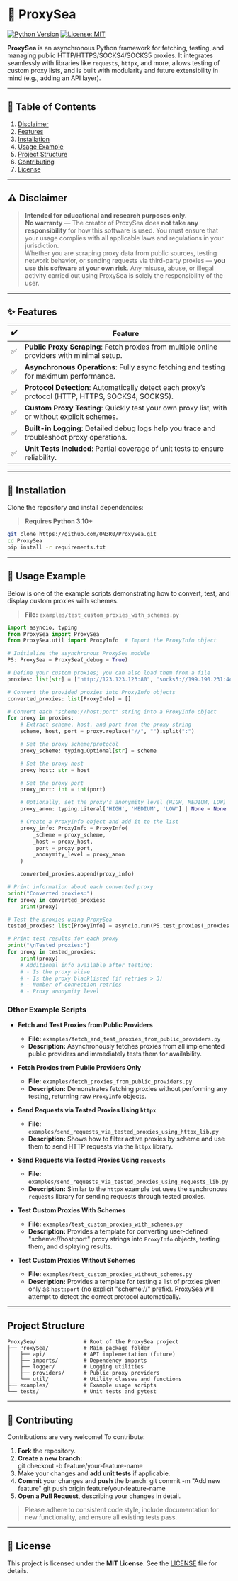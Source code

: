 # 🌊 ProxySea

[![Python Version](https://img.shields.io/badge/python-3.10%2B-blue.svg)](https://www.python.org/downloads/) [![License: MIT](https://img.shields.io/badge/License-MIT-green.svg)](LICENSE)

**ProxySea** is an asynchronous Python framework for fetching, testing, and managing public HTTP/HTTPS/SOCKS4/SOCKS5 proxies. It integrates seamlessly with libraries like `requests`, `httpx`, and more, allows testing of custom proxy lists, and is built with modularity and future extensibility in mind (e.g., adding an API layer).

---

## 📜 Table of Contents

1. [Disclaimer](#disclaimer)  
2. [Features](#features)  
3. [Installation](#installation)  
4. [Usage Example](#usage-example)  
5. [Project Structure](#project-structure)  
6. [Contributing](#contributing)  
7. [License](#license)  

---

## ⚠️ Disclaimer

> **Intended for educational and research purposes only.**  
> **No warranty** — The creator of ProxySea does **not take any responsibility** for how this software is used. You must ensure that your usage complies with all applicable laws and regulations in your jurisdiction.  
> Whether you are scraping proxy data from public sources, testing network behavior, or sending requests via third-party proxies — **you use this software at your own risk**. Any misuse, abuse, or illegal activity carried out using ProxySea is solely the responsibility of the user.

---

## ✨ Features

| ✔️ | Feature                                                                                              |
|----|------------------------------------------------------------------------------------------------------|
| ✅ | **Public Proxy Scraping**: Fetch proxies from multiple online providers with minimal setup.          |
| ✅ | **Asynchronous Operations**: Fully async fetching and testing for maximum performance.               |
| ✅ | **Protocol Detection**: Automatically detect each proxy’s protocol (HTTP, HTTPS, SOCKS4, SOCKS5).    |
| ✅ | **Custom Proxy Testing**: Quickly test your own proxy list, with or without explicit schemes.        |
| ✅ | **Built-in Logging**: Detailed debug logs help you trace and troubleshoot proxy operations.          |
| ✅ | **Unit Tests Included**: Partial coverage of unit tests to ensure reliability.                       |

---

## 🧩 Installation

Clone the repository and install dependencies:

> **Requires Python 3.10+**

```bash
git clone https://github.com/0N3R0/ProxySea.git
cd ProxySea
pip install -r requirements.txt
```

---

## 🚀 Usage Example

Below is one of the example scripts demonstrating how to convert, test, and display custom proxies with schemes.

> **File:** `examples/test_custom_proxies_with_schemes.py`

```python
import asyncio, typing
from ProxySea import ProxySea
from ProxySea.util import ProxyInfo  # Import the ProxyInfo object

# Initialize the asynchronous ProxySea module
PS: ProxySea = ProxySea(_debug = True)

# Define your custom proxies; you can also load them from a file
proxies: list[str] = ["http://123.123.123:80", "socks5://199.190.231:443"]

# Convert the provided proxies into ProxyInfo objects
converted_proxies: list[ProxyInfo] = []

# Convert each "scheme://host:port" string into a ProxyInfo object
for proxy in proxies:
    # Extract scheme, host, and port from the proxy string
    scheme, host, port = proxy.replace("//", "").split(":")

    # Set the proxy scheme/protocol
    proxy_scheme: typing.Optional[str] = scheme

    # Set the proxy host
    proxy_host: str = host

    # Set the proxy port
    proxy_port: int = int(port)

    # Optionally, set the proxy's anonymity level (HIGH, MEDIUM, LOW)
    proxy_anon: typing.Literal['HIGH', 'MEDIUM', 'LOW'] | None = None

    # Create a ProxyInfo object and add it to the list
    proxy_info: ProxyInfo = ProxyInfo(
        _scheme = proxy_scheme,
        _host = proxy_host,
        _port = proxy_port,
        _anonymity_level = proxy_anon
    )

    converted_proxies.append(proxy_info)

# Print information about each converted proxy
print("Converted proxies:")
for proxy in converted_proxies:
    print(proxy)

# Test the proxies using ProxySea
tested_proxies: list[ProxyInfo] = asyncio.run(PS.test_proxies(_proxies = converted_proxies, _concurrent_tasks = 500))

# Print test results for each proxy
print("\nTested proxies:")
for proxy in tested_proxies:
    print(proxy)
    # Additional info available after testing:
    # - Is the proxy alive
    # - Is the proxy blacklisted (if retries > 3)
    # - Number of connection retries
    # - Proxy anonymity level
```

### Other Example Scripts

- **Fetch and Test Proxies from Public Providers**
  - **File:** `examples/fetch_and_test_proxies_from_public_providers.py`
  - **Description:** Asynchronously fetches proxies from all implemented public providers and immediately tests them for availability.

- **Fetch Proxies from Public Providers Only**
  - **File:** `examples/fetch_proxies_from_public_providers.py`
  - **Description:** Demonstrates fetching proxies without performing any testing, returning raw `ProxyInfo` objects.

- **Send Requests via Tested Proxies Using `httpx`**
  - **File:** `examples/send_requests_via_tested_proxies_using_httpx_lib.py`
  - **Description:** Shows how to filter active proxies by scheme and use them to send HTTP requests via the `httpx` library.

- **Send Requests via Tested Proxies Using `requests`**
  - **File:** `examples/send_requests_via_tested_proxies_using_requests_lib.py`
  - **Description:** Similar to the `httpx` example but uses the synchronous `requests` library for sending requests through tested proxies.

- **Test Custom Proxies With Schemes**
  - **File:** `examples/test_custom_proxies_with_schemes.py`
  - **Description:** Provides a template for converting user-defined "scheme://host:port" proxy strings into `ProxyInfo` objects, testing them, and displaying results.

- **Test Custom Proxies Without Schemes**
  - **File:** `examples/test_custom_proxies_without_schemes.py`
  - **Description:** Provides a template for testing a list of proxies given only as `host:port` (no explicit "scheme://" prefix). ProxySea will attempt to detect the correct protocol automatically.

---

## Project Structure
```
ProxySea/               # Root of the ProxySea project
├── ProxySea/           # Main package folder
│   ├── api/            # API implementation (future)
│   ├── imports/        # Dependency imports
│   ├── logger/         # Logging utilities
│   ├── providers/      # Public proxy providers
│   └── util/           # Utility classes and functions
├── examples/           # Example usage scripts
└── tests/              # Unit tests and pytest
```

---

## 🤝 Contributing

Contributions are very welcome! To contribute:

1. **Fork** the repository.  
2. **Create a new branch:**  
   git checkout -b feature/your-feature-name
3. Make your changes and **add unit tests** if applicable.
4. **Commit** your changes and **push** the branch:
   git commit -m "Add new feature"
   git push origin feature/your-feature-name
5. **Open a Pull Request**, describing your changes in detail.

> Please adhere to consistent code style, include documentation for new functionality, and ensure all existing tests pass.

---

## 📄 License

This project is licensed under the **MIT License**. See the [LICENSE](LICENSE) file for details.
